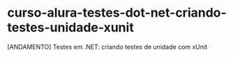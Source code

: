 # curso-alura-testes-dot-net-criando-testes-unidade-xunit
[ANDAMENTO] Testes em .NET: criando testes de unidade com xUnit
